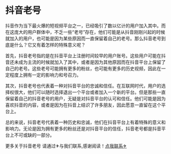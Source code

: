 # 抖音老号

抖音作为当下最火爆的短视频平台之一，已经吸引了数以亿计的用户加入其中。而在这庞大的用户群体中，不乏一些“老号”存在，他们可能是从抖音刚刚兴起的时候就加入的用户，也可能是因为某些原因而一直保留着自己的老号。那么抖音老号到底是什么？它又有着怎样的特殊意义呢？

首先，抖音老号指的是在抖音平台上注册时间较早的用户账号。这些用户可能在抖音还未成为主流的时候就加入了其中，或者是因为其他原因而在抖音平台上保留了自己的老号。这些老号可能拥有更多的粉丝，也可能有更多的历史视频，因此在一定程度上拥有一定的影响力和号召力。

其次，抖音老号也代表着一种对抖音平台的忠诚和信任。在互联网时代，用户的选择权很大，他们可以随时选择退出一个平台或者加入一个新的平台。但是那些一直保留着自己的抖音老号的用户，无疑是对抖音平台的认可和信任。他们可能是因为喜欢抖音的内容，或者是因为在抖音上结识了许多朋友，因此愿意一直留在这个平台上。

总的来说，抖音老号代表着一种历史和忠诚，他们在抖音平台上有着特殊的意义和影响力。无论是因为拥有更多的粉丝还是对抖音平台的信任，抖音老号都是抖音平台上不可或缺的一部分。

更多关于抖音老号 请通过✈与我们联系,感谢阅读！[点我联系✈](https://www.G208.com)